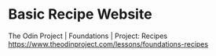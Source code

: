 # Basic Recipe Website
The Odin Project | Foundations | Project: Recipes
https://www.theodinproject.com/lessons/foundations-recipes
